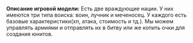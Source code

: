 **Описание игровой модели:**
Есть две враждующие нации. У них имеются три типа воиска: воин, лучник и меченосец. У каждого есть базовые характеристики(хп, атака, стоимость и тд.). Мы можем управлять армиями и отправлять их в битву или же копить очки для создания юнитов.
